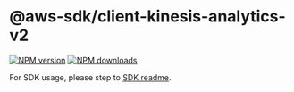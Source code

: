 # @aws-sdk/client-kinesis-analytics-v2

[![NPM version](https://img.shields.io/npm/v/@aws-sdk/client-kinesis-analytics-v2/rc.svg)](https://www.npmjs.com/package/@aws-sdk/client-kinesis-analytics-v2)
[![NPM downloads](https://img.shields.io/npm/dm/@aws-sdk/client-kinesis-analytics-v2.svg)](https://www.npmjs.com/package/@aws-sdk/client-kinesis-analytics-v2)

For SDK usage, please step to [SDK readme](https://github.com/aws/aws-sdk-js-v3).
